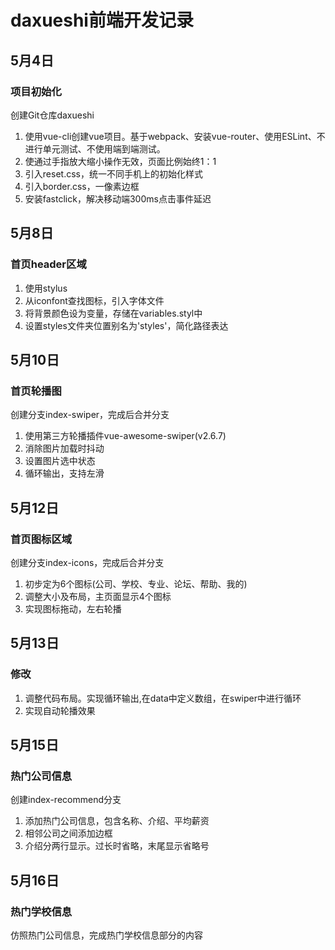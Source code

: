 # daxueshi前端开发记录

## 5月4日
### 项目初始化
创建Git仓库daxueshi
1. 使用vue-cli创建vue项目。基于webpack、安装vue-router、使用ESLint、不进行单元测试、不使用端到端测试。
2. 使通过手指放大缩小操作无效，页面比例始终1：1
3. 引入reset.css，统一不同手机上的初始化样式
4. 引入border.css，一像素边框
5. 安装fastclick，解决移动端300ms点击事件延迟

## 5月8日
### 首页header区域
1. 使用stylus
2. 从iconfont查找图标，引入字体文件
3. 将背景颜色设为变量，存储在variables.styl中
4. 设置styles文件夹位置别名为'styles'，简化路径表达

## 5月10日
### 首页轮播图
创建分支index-swiper，完成后合并分支
1. 使用第三方轮播插件vue-awesome-swiper(v2.6.7)
2. 消除图片加载时抖动
3. 设置图片选中状态
4. 循环输出，支持左滑


## 5月12日
### 首页图标区域
创建分支index-icons，完成后合并分支
1. 初步定为6个图标(公司、学校、专业、论坛、帮助、我的)
2. 调整大小及布局，主页面显示4个图标
3. 实现图标拖动，左右轮播

## 5月13日
### 修改
1. 调整代码布局。实现循环输出,在data中定义数组，在swiper中进行循环
2. 实现自动轮播效果

## 5月15日
### 热门公司信息
创建index-recommend分支
1. 添加热门公司信息，包含名称、介绍、平均薪资
2. 相邻公司之间添加边框
3. 介绍分两行显示。过长时省略，末尾显示省略号

## 5月16日
### 热门学校信息
仿照热门公司信息，完成热门学校信息部分的内容
